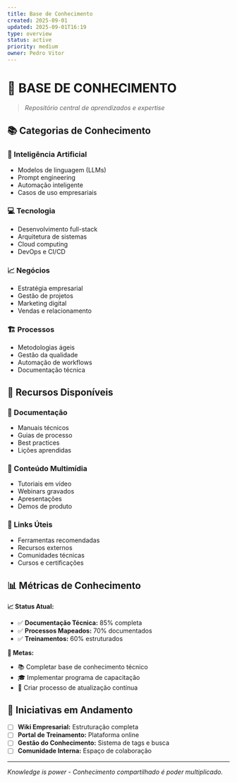 ```yaml
---
title: Base de Conhecimento
created: 2025-09-01
updated: 2025-09-01T16:19
type: overview
status: active
priority: medium
owner: Pedro Vitor
---
```


# 🧠 **BASE DE CONHECIMENTO**

> *Repositório central de aprendizados e expertise*

## 📚 **Categorias de Conhecimento**

### **🤖 Inteligência Artificial**
- Modelos de linguagem (LLMs)
- Prompt engineering
- Automação inteligente
- Casos de uso empresariais

### **💻 Tecnologia**
- Desenvolvimento full-stack
- Arquitetura de sistemas
- Cloud computing
- DevOps e CI/CD

### **📈 Negócios**
- Estratégia empresarial
- Gestão de projetos
- Marketing digital
- Vendas e relacionamento

### **🏗️ Processos**
- Metodologias ágeis
- Gestão da qualidade
- Automação de workflows
- Documentação técnica

## 🎯 **Recursos Disponíveis**

### **📖 Documentação**
- Manuais técnicos
- Guias de processo
- Best practices
- Lições aprendidas

### **🎥 Conteúdo Multimídia**  
- Tutoriais em vídeo
- Webinars gravados
- Apresentações
- Demos de produto

### **🔗 Links Úteis**
- Ferramentas recomendadas
- Recursos externos
- Comunidades técnicas
- Cursos e certificações

## 📊 **Métricas de Conhecimento**

**📈 Status Atual:**
- ✅ **Documentação Técnica:** 85% completa
- ✅ **Processos Mapeados:** 70% documentados
- ✅ **Treinamentos:** 60% estruturados

**🎯 Metas:**
- 📚 Completar base de conhecimento técnico
- 🎓 Implementar programa de capacitação
- 🔄 Criar processo de atualização contínua

## 🚀 **Iniciativas em Andamento**

- [ ] **Wiki Empresarial:** Estruturação completa
- [ ] **Portal de Treinamento:** Plataforma online  
- [ ] **Gestão do Conhecimento:** Sistema de tags e busca
- [ ] **Comunidade Interna:** Espaço de colaboração

---

*Knowledge is power - Conhecimento compartilhado é poder multiplicado.*
